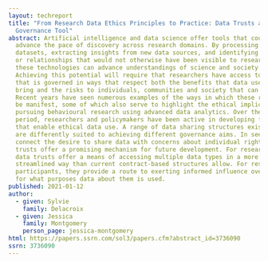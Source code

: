 ```yaml
---
layout: techreport
title: "From Research Data Ethics Principles to Practice: Data Trusts as a
  Governance Tool"
abstract: Artificial intelligence and data science offer tools that could
  advance the pace of discovery across research domains. By processing large
  datasets, extracting insights from new data sources, and identifying patterns
  or relationships that would not otherwise have been visible to researchers,
  these technologies can advance understandings of science and society.
  Achieving this potential will require that researchers have access to data
  that is governed in ways that respect both the benefits that data use can
  bring and the risks to individuals, communities and society that can follow.
  Recent years have seen numerous examples of the ways in which these risks can
  be manifest, some of which also serve to highlight the ethical implications of
  pursuing behavioural research using advanced data analytics. Over the same
  period, researchers and policymakers have been active in developing frameworks
  that enable ethical data use. A range of data sharing structures exist, which
  are differently suited to achieving different governance aims. In seeking to
  connect the desire to share data with concerns about individual rights, data
  trusts offer a promising mechanism for future development. For researchers,
  data trusts offer a means of accessing multiple data types in a more
  streamlined way than current contract-based structures allow. For research
  participants, they provide a route to exerting informed influence over how and
  for what purposes data about them is used.
published: 2021-01-12
author:
  - given: Sylvie
    family: Delacroix
  - given: Jessica
    family: Montgomery
    person_page: jessica-montgomery
html: https://papers.ssrn.com/sol3/papers.cfm?abstract_id=3736090
ssrn: 3736090
---
```

